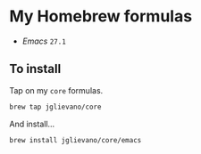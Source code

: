 # My Homebrew formulas

- *Emacs* `27.1`

## To install

Tap on my `core` formulas.

```sh
brew tap jglievano/core
```

And install...

```sh
brew install jglievano/core/emacs
```
